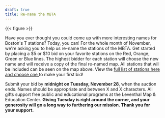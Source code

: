 ```yaml
---
draft: true
title: Re-name the MBTA
---
```


{{< figure >}}

Have you ever thought you could come up with more interesting names for Boston's T stations? Today, you can! For the whole month of November, we're asking you to help us re-name the stations of the MBTA. Get started by placing a $5 or $10 bid on your favorite stations on the Red, Orange, Green or Blue lines. The highest bidder for each station will choose the new name and will receive a copy of the final re-named map. All stations that will be included can be seen on the map above. View the [full list of stations here and choose one ](https://lmec.betterworld.org/auctions/transit-fundraiser)to make your first bid!

Submit your bid by **midnight on Tuesday, November 28**, when the auction ends. Names should be appropriate and between X and X characters. All gifts support free public and educational programs at the Leventhal Map & Education Center. **Giving Tuesday is right around the corner, and your generosity will go a long way to furthering our mission. Thank you for your support.**
